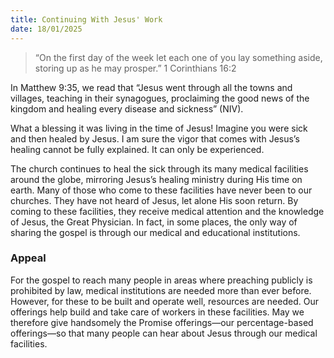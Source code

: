 ```yaml
---
title: Continuing With Jesus' Work
date: 18/01/2025
---
```


> <p></p>
> “On the first day of the week let each one of you lay something aside, storing up as he may prosper.” 1 Corinthians 16:2

In Matthew 9:35, we read that “Jesus went through all the towns and villages, teaching in their synagogues, proclaiming the good news of the kingdom and healing every disease and sickness” (NIV).

What a blessing it was living in the time of Jesus! Imagine you were sick and then healed by Jesus. I am sure the vigor that comes with Jesus’s healing cannot be fully explained. It can only be experienced.

The church continues to heal the sick through its many medical facilities around the globe, mirroring Jesus’s healing ministry during His time on earth. Many of those who come to these facilities have never been to our churches. They have not heard of Jesus, let alone His soon return. By coming to these facilities, they receive medical attention and the knowledge of Jesus, the Great Physician. In fact, in some places, the only way of sharing the gospel is through our medical and educational institutions.

### Appeal

For the gospel to reach many people in areas where preaching publicly is prohibited by law, medical institutions are needed more than ever before. However, for these to be built and operate well, resources are needed. Our offerings help build and take care of workers in these facilities. May we therefore give handsomely the Promise offerings—our percentage-based offerings—so that many people can hear about Jesus through our medical facilities.